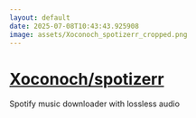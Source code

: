 ```yaml
---
layout: default
date: 2025-07-08T10:43:43.925908
image: assets/Xoconoch_spotizerr_cropped.png
---
```


# [Xoconoch/spotizerr](https://github.com/Xoconoch/spotizerr)

Spotify music downloader with lossless audio
